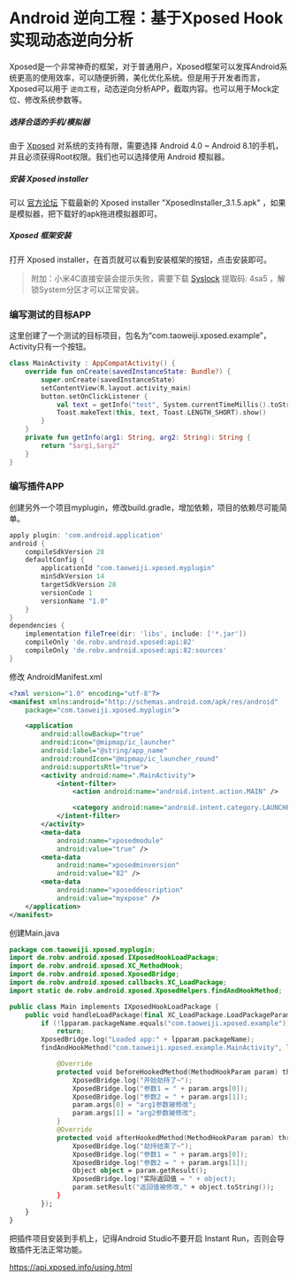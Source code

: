 # Android 逆向工程：基于Xposed Hook实现动态逆向分析



Xposed是一个非常神奇的框架，对于普通用户，Xposed框架可以发挥Android系统更高的使用效率，可以随便折腾，美化优化系统。但是用于开发者而言，Xposed可以用于 `逆向工程`，动态逆向分析APP，截取内容。也可以用于Mock定位、修改系统参数等。

##### 选择合适的手机/模拟器

由于 [Xposed](https://xposed.appkg.com/3000.html) 对系统的支持有限，需要选择 Android 4.0 ~ Android 8.1的手机，并且必须获得Root权限。我们也可以选择使用 Android 模拟器。

##### 安装 Xposed installer

可以 [官方论坛](https://forum.xda-developers.com/showthread.php?t=3034811) 下载最新的 Xposed installer "XposedInstaller_3.1.5.apk" ，如果是模拟器，把下载好的apk拖进模拟器即可。

##### Xposed 框架安装

打开 Xposed installer，在首页就可以看到安装框架的按钮，点击安装即可。

> 附加：小米4C直接安装会提示失败，需要下载 [Syslock](https://pan.baidu.com/s/1A3t_ZaD9uP_qxZqH_F062w ) 提取码: 4sa5 ，解锁System分区才可以正常安装。



### 编写测试的目标APP

这里创建了一个测试的目标项目，包名为“com.taoweiji.xposed.example”，Activity只有一个按钮。

```kotlin
class MainActivity : AppCompatActivity() {
    override fun onCreate(savedInstanceState: Bundle?) {
        super.onCreate(savedInstanceState)
        setContentView(R.layout.activity_main)
        button.setOnClickListener {
            val text = getInfo("test", System.currentTimeMillis().toString())
            Toast.makeText(this, text, Toast.LENGTH_SHORT).show()
        }
    }
    private fun getInfo(arg1: String, arg2: String): String {
        return "$arg1,$arg2"
    }
}

```

### 编写插件APP

创建另外一个项目myplugin，修改build.gradle，增加依赖，项目的依赖尽可能简单。

```groovy
apply plugin: 'com.android.application'
android {
    compileSdkVersion 28
    defaultConfig {
        applicationId "com.taoweiji.xposed.myplugin"
        minSdkVersion 14
        targetSdkVersion 28
        versionCode 1
        versionName "1.0"
    }
}
dependencies {
    implementation fileTree(dir: 'libs', include: ['*.jar'])
    compileOnly 'de.robv.android.xposed:api:82'
    compileOnly 'de.robv.android.xposed:api:82:sources'
}
```

修改 AndroidManifest.xml

```xml
<?xml version="1.0" encoding="utf-8"?>
<manifest xmlns:android="http://schemas.android.com/apk/res/android"
    package="com.taoweiji.xposed.myplugin">

    <application
        android:allowBackup="true"
        android:icon="@mipmap/ic_launcher"
        android:label="@string/app_name"
        android:roundIcon="@mipmap/ic_launcher_round"
        android:supportsRtl="true">
        <activity android:name=".MainActivity">
            <intent-filter>
                <action android:name="android.intent.action.MAIN" />

                <category android:name="android.intent.category.LAUNCHER" />
            </intent-filter>
        </activity>
        <meta-data
            android:name="xposedmodule"
            android:value="true" />
        <meta-data
            android:name="xposedminversion"
            android:value="82" />
        <meta-data
            android:name="xposeddescription"
            android:value="myxpose" />
    </application>
</manifest>
```

创建Main.java

```kotlin
package com.taoweiji.xposed.myplugin;
import de.robv.android.xposed.IXposedHookLoadPackage;
import de.robv.android.xposed.XC_MethodHook;
import de.robv.android.xposed.XposedBridge;
import de.robv.android.xposed.callbacks.XC_LoadPackage;
import static de.robv.android.xposed.XposedHelpers.findAndHookMethod;

public class Main implements IXposedHookLoadPackage {
    public void handleLoadPackage(final XC_LoadPackage.LoadPackageParam lpparam) throws Throwable {
        if (!lpparam.packageName.equals("com.taoweiji.xposed.example"))
            return;
        XposedBridge.log("Loaded app:" + lpparam.packageName);
        findAndHookMethod("com.taoweiji.xposed.example.MainActivity", lpparam.classLoader, "getInfo", String.class, String.class, new XC_MethodHook() {

            @Override
            protected void beforeHookedMethod(MethodHookParam param) throws Throwable {
                XposedBridge.log("开始劫持了~");
                XposedBridge.log("参数1 = " + param.args[0]);
                XposedBridge.log("参数2 = " + param.args[1]);
                param.args[0] = "arg1参数被修改";
                param.args[1] = "arg2参数被修改";
            }
            @Override
            protected void afterHookedMethod(MethodHookParam param) throws Throwable {
                XposedBridge.log("劫持结束了~");
                XposedBridge.log("参数1 = " + param.args[0]);
                XposedBridge.log("参数2 = " + param.args[1]);
                Object object = param.getResult();
                XposedBridge.log("实际返回值 = " + object);
                param.setResult("返回值被修改," + object.toString());
            }
        });
    }
}

```

把插件项目安装到手机上，记得Android Studio不要开启 Instant Run，否则会导致插件无法正常功能。

https://api.xposed.info/using.html
